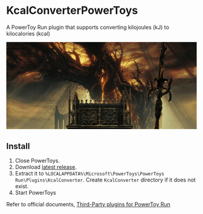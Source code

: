 # KcalConverterPowerToys

A PowerToy Run plugin that supports converting kilojoules (kJ) to kilocalories (kcal)

![kcalconverter](kcalconverter.gif)

## Install

1. Close PowerToys.
2. Download [latest release](https://github.com/grzhan/KcalConverterPowerToys/releases/).
3. Extract it to `%LOCALAPPDATA%\Microsoft\PowerToys\PowerToys Run\Plugins\KcalConverter`. Create `KcalConverter` directory if it does not exist.
4. Start PowerToys

Refer to official documents, [Third-Party plugins for PowerToy Run](https://github.com/microsoft/PowerToys/blob/main/doc/thirdPartyRunPlugins.md)

